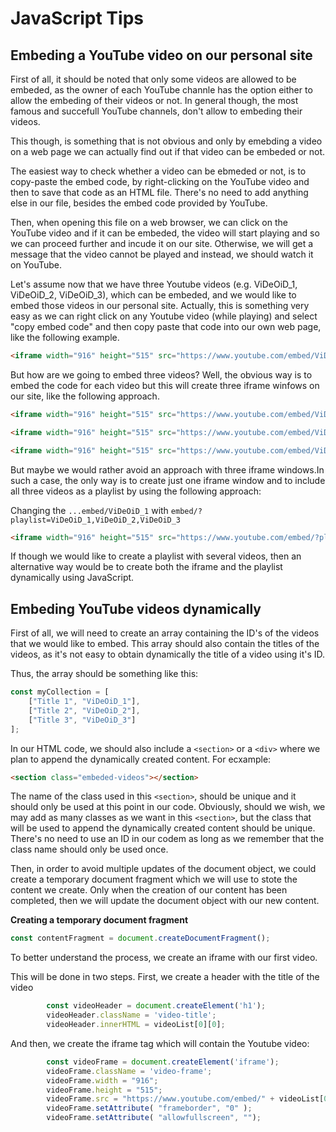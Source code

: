 # JavaScript Tips

## Embeding a YouTube video on our personal site

First of all, it should be noted that only some videos are allowed to be embeded, as the owner of each YouTube channle has the option either to allow the embeding of their videos or not. In general though, the most famous and succefull YouTube channels, don't allow to embeding their videos.

This though, is something that is not obvious and only by emebding a video on a web page we can actually find out if that video can be embeded or not. 

The easiest way to check whether a video can be ebmeded or not, is to copy-paste the embed code, by right-clicking on the YouTube video and then to save that code as an HTML file. There's no need to add anything else in our file, besides the embed code provided by YouTube. 

Then, when opening this file on a web browser, we can click on the YouTube video and if it can be embeded, the video will start playing and so we can proceed further and incude it on our site. Otherwise, we will get a message that the video cannot be played and instead, we should watch it on YouTube.

Let's assume now that we have three Youtube videos (e.g. ViDeOiD_1, ViDeOiD_2, ViDeOiD_3), which can be embeded,  and we would like to embed those videos in our personal site. Actually, this is something very easy as we can right click on any Youtube video (while playing) and select "copy embed code" and then copy paste that code into our own web page, like the following example.

```html
<iframe width="916" height="515" src="https://www.youtube.com/embed/ViDeOiD_1" title="YouTube video player" frameborder="0" allow="accelerometer; autoplay; clipboard-write; encrypted-media; gyroscope; picture-in-picture" allowfullscreen></iframe>
```

But how are we going to embed three videos? Well, the obvious way is to embed the code for each video but this will create three iframe winfows on our site, like the following approach.

```html
<iframe width="916" height="515" src="https://www.youtube.com/embed/ViDeOiD_1" title="YouTube video player" frameborder="0" allow="accelerometer; autoplay; clipboard-write; encrypted-media; gyroscope; picture-in-picture" allowfullscreen></iframe>

<iframe width="916" height="515" src="https://www.youtube.com/embed/ViDeOiD_2" title="YouTube video player" frameborder="0" allow="accelerometer; autoplay; clipboard-write; encrypted-media; gyroscope; picture-in-picture" allowfullscreen></iframe>

<iframe width="916" height="515" src="https://www.youtube.com/embed/ViDeOiD_3" title="YouTube video player" frameborder="0" allow="accelerometer; autoplay; clipboard-write; encrypted-media; gyroscope; picture-in-picture" allowfullscreen></iframe>

```

But maybe we would rather avoid  an approach with three iframe windows.In such a case, the only way is to create just one iframe window and to include all three videos as a playlist by using the following approach:

Changing the `...embed/ViDeOiD_1` with `embed/?playlist=ViDeOiD_1,ViDeOiD_2,ViDeOiD_3`

```html
<iframe width="916" height="515" src="https://www.youtube.com/embed/?playlist=ViDeOiD_1,ViDeOiD_2,ViDeOiD_3" title="YouTube video player" frameborder="0" allow="accelerometer; autoplay; clipboard-write; encrypted-media; gyroscope; picture-in-picture" allowfullscreen></iframe>
```
If though we would like to create a playlist with several videos, then an alternative way would be to create both the iframe and the playlist dynamically using JavaScript.


## Embeding YouTube videos dynamically

First of all, we will need to create an array containing the ID's of the videos that we would like to embed. This array should also contain the titles of the videos, as it's not easy to obtain dynamically the title of a video using it's ID. 

Thus, the array should be something like this:

```javascript
const myCollection = [
	["Title 1", "ViDeOiD_1"],
	["Title 2", "ViDeOiD_2"],
	["Title 3", "ViDeOiD_3"]
];
```
In our HTML code, we should also include a `<section>` or a `<div>` where we plan to append the dynamically created content. For ecxample:

```HTML
<section class="embeded-videos"></section>
```
The name of the class used in this `<section>`, should be unique and it should only be used at this point in our code. Obviously, should we wish, we may add as many classes as we want in this `<section>`, but the class that will be used to append the dynamically created content should be unique. There's no need to use an ID in our codem as long as we remember that the class name should only be used once.

Then, in order to avoid multiple updates of the document object, we could create a temporary document fragment which we will use to stote the content we create. Only when the creation of our content has been completed, then we will update the document object with our new content.

**Creating a temporary document fragment**

```javascript
const contentFragment = document.createDocumentFragment();
```

To better understand the process, we create an iframe with our first video.

This will be done in two steps. First, we create a header with the title of the video

```javascript
		const videoHeader = document.createElement('h1');
		videoHeader.className = 'video-title';
		videoHeader.innerHTML = videoList[0][0];
````
And then, we create the iframe tag which will contain the Youtube video:

```javascript
		const videoFrame = document.createElement('iframe');
		videoFrame.className = 'video-frame';
		videoFrame.width = "916";
		videoFrame.height = "515";
		videoFrame.src = "https://www.youtube.com/embed/" + videoList[0][1];
		videoFrame.setAttribute( "frameborder", "0" );
		videoFrame.setAttribute( "allowfullscreen", "");	
```
